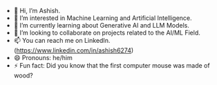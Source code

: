 - 👋 Hi, I’m Ashish.
- 👀 I’m interested in Machine Learning and Artificial Intelligence.
- 🌱 I’m currently learning about Generative AI and LLM Models.
- 💞️ I’m looking to collaborate on projects related to the AI/ML Field.
- 📫 You can reach me on LinkedIn. (https://www.linkedin.com/in/ashish6274)
- 😄 Pronouns: he/him
- ⚡ Fun fact: Did you know that the first computer mouse was made of wood?
